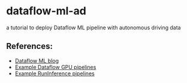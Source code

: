 # dataflow-ml-ad
a tutorial to deploy Dataflow ML pipeline with autonomous driving data

## References:
- [Dataflow ML blog](https://cloud.google.com/blog/products/data-analytics/influsing-ml-models-into-production-pipelines-with-dataflow)
- [Example Dataflow GPU pipelines](https://github.com/GoogleCloudPlatform/python-docs-samples/tree/main/dataflow/gpu-examples)
- [Example RunInference pipelines](https://github.com/apache/beam/tree/master/sdks/python/apache_beam/examples/inference)